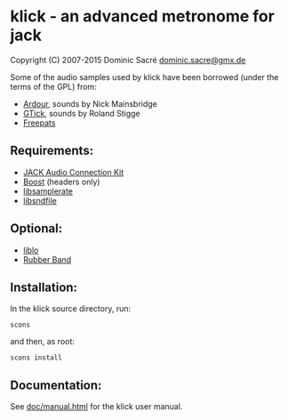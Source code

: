 # klick - an advanced metronome for jack

Copyright (C) 2007-2015  Dominic Sacré  <dominic.sacre@gmx.de>


Some of the audio samples used by klick have been borrowed (under
the terms of the GPL) from:

* [Ardour](https://ardour.org/), sounds by Nick Mainsbridge
* [GTick](http://www.antcom.de/gtick/), sounds by Roland Stigge
* [Freepats](http://freepats.zenvoid.org/)


## Requirements:

* [JACK Audio Connection Kit](https://jackaudio.org/)
* [Boost](https://www.boost.org/) (headers only)
* [libsamplerate](http://www.mega-nerd.com/SRC/)
* [libsndfile](http://www.mega-nerd.com/libsndfile/)


## Optional:

* [liblo](http://liblo.sourceforge.net/)
* [Rubber Band](https://www.breakfastquay.com/rubberband/)


## Installation:

In the klick source directory, run:

    scons

and then, as root:

    scons install


## Documentation:

See [doc/manual.html](./doc/manual.html) for the klick user manual.
